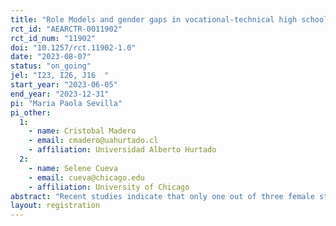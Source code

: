 ```yaml
---
title: "Role Models and gender gaps in vocational-technical high schools in Chile."
rct_id: "AEARCTR-0011902"
rct_id_num: "11902"
doi: "10.1257/rct.11902-1.0"
date: "2023-08-07"
status: "on_going"
jel: "I23, I26, J16  "
start_year: "2023-06-05"
end_year: "2023-12-31"
pi: "Maria Paola Sevilla"
pi_other:
  1:
    - name: Cristobal Madero
    - email: cmadero@uahurtado.cl
    - affiliation: Universidad Alberto Hurtado
  2:
    - name: Selene Cueva
    - email: cueva@chicago.edu
    - affiliation: University of Chicago
abstract: "Recent studies indicate that only one out of three female students persists in their chosen field when it is historically dominated by males, whereas male students persist at a rate of 70%. This research project uses an experimental approach to study the effects of incorporating female role models (role-model) in delivering information on educational and occupational alternatives related to Industrial Maintenance and Automation 4.0 among female students in vocational-technical high schools in Chile (EMTP by its acronym in Spanish) in the context of a middle-income country.  The experiment involves a short-term intervention where male and female students from Electrical, Electronics, Industrial Mechanics, Automotive Mechanics, and Programming specializations in 80 EMTP institutions are introduced to the labor context, qualifications, and occupational profiles of the multisector of Industrial Maintenance and Automation 4.0. Furthermore, the students receive guidance on the associated educational and occupational pathways. In the “treatment” institutions, the information and guidance will include life stories of three female professionals who have built their educational and occupational careers from EMTP to the Industrial Maintenance and Automation 4.0 multisector. In the remaining “control" institutions, neutral gender-oriented information and guidance will be provided. We will study the effects of the exposure to role-models through video on educational aspirations and mechanisms such as gender stereotypes on women in EMTP careers."
layout: registration
---
```


